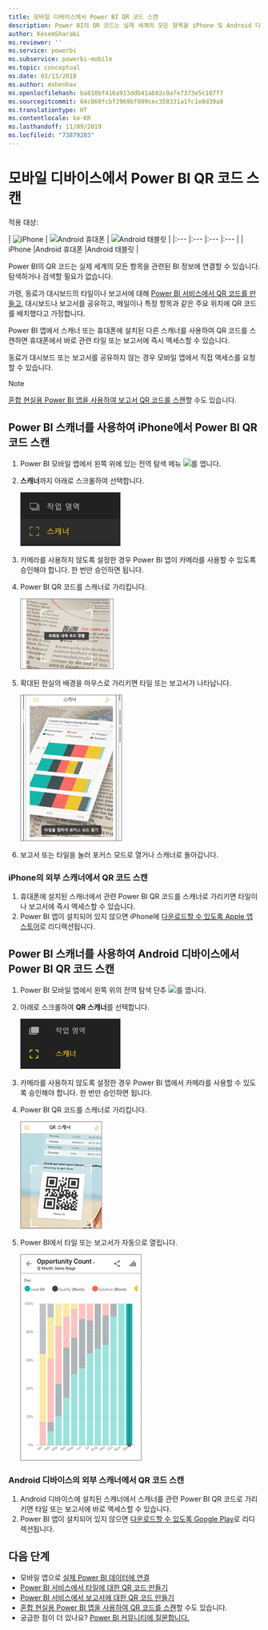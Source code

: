 ```yaml
---
title: 모바일 디바이스에서 Power BI QR 코드 스캔
description: Power BI의 QR 코드는 실제 세계의 모든 항목을 iPhone 및 Android 디바이스용 Power BI 모바일 앱에서 관련된 BI 정보에 연결할 수 있습니다.
author: KesemSharabi
ms.reviewer: ''
ms.service: powerbi
ms.subservice: powerbi-mobile
ms.topic: conceptual
ms.date: 03/13/2018
ms.author: mshenhav
ms.openlocfilehash: ba810bf416a913ddb41ab02c0afe7373e5c107f7
ms.sourcegitcommit: 64c860fcbf2969bf089cec358331a1fc1e0d39a8
ms.translationtype: HT
ms.contentlocale: ko-KR
ms.lasthandoff: 11/09/2019
ms.locfileid: "73879203"
---
```

# <a name="scan-a-power-bi-qr-code-from-your-mobile-device"></a>모바일 디바이스에서 Power BI QR 코드 스캔
적용 대상:

| ![iPhone](./media/mobile-apps-qr-code/ios-logo-40-px.png) | ![Android 휴대폰](././media/mobile-apps-qr-code/android-logo-40-px.png) | ![Android 태블릿](././media/mobile-apps-qr-code/android-logo-40-px.png) |
|:--- |:--- |:--- |:--- |
| iPhone |Android 휴대폰 |Android 태블릿 |

Power BI의 QR 코드는 실제 세계의 모든 항목을 관련된 BI 정보에 연결할 수 있습니다. 탐색하거나 검색할 필요가 없습니다.

가령, 동료가 대시보드의 타일이나 보고서에 대해 [Power BI 서비스에서 QR 코드를 만들고](../../service-create-qr-code-for-tile.md), 대시보드나 보고서를 공유하고, 메일이나 특정 항목과 같은 주요 위치에 QR 코드를 배치했다고 가정합니다. 

Power BI 앱에서 스캐너 또는 휴대폰에 설치된 다른 스캐너를 사용하여 QR 코드를 스캔하면 휴대폰에서 바로 관련 타일 또는 보고서에 즉시 액세스할 수 있습니다. 

동료가 대시보드 또는 보고서를 공유하지 않는 경우 모바일 앱에서 직접 액세스를 요청할 수 있습니다. 

> [!NOTE]
> [혼합 현실용 Power BI 앱을 사용하여 보고서 QR 코드를 스캔](mobile-mixed-reality-app.md#scan-a-report-qr-code-in-holographic-view)할 수도 있습니다.

## <a name="scan-a-power-bi-qr-code-on-your-iphone-with-the-power-bi-scanner"></a>Power BI 스캐너를 사용하여 iPhone에서 Power BI QR 코드 스캔
1. Power BI 모바일 앱에서 왼쪽 위에 있는 전역 탐색 메뉴 ![](media/mobile-apps-qr-code/power-bi-iphone-global-nav-button.png)를 엽니다. 
2. **스캐너**까지 아래로 스크롤하여 선택합니다. 
   
    ![](media/mobile-apps-qr-code/power-bi-iphone-scanner-menu.png)
3. 카메라를 사용하지 않도록 설정한 경우 Power BI 앱이 카메라를 사용할 수 있도록 승인해야 합니다. 한 번만 승인하면 됩니다. 
4. Power BI QR 코드를 스캐너로 가리킵니다. 
   
    ![](media/mobile-apps-qr-code/power-bi-align-qr-code.png)
5. 확대된 현실의 배경을 마우스로 가리키면 타일 또는 보고서가 나타납니다.
   
    ![](media/mobile-apps-qr-code/power-bi-ios-qr-ar-scanner.png)
6. 보고서 또는 타일을 눌러 포커스 모드로 열거나 스캐너로 돌아갑니다.

### <a name="scan-a-qr-code-from-an-external-scanner-on-your-iphone"></a>iPhone의 외부 스캐너에서 QR 코드 스캔
1. 휴대폰에 설치된 스캐너에서 관련 Power BI QR 코드를 스캐너로 가리키면 타일이나 보고서에 즉시 액세스할 수 있습니다. 
2. Power BI 앱이 설치되어 있지 않으면 iPhone에 [다운로드할 수 있도록 Apple 앱 스토어](https://go.microsoft.com/fwlink/?LinkId=522062)로 리디렉션됩니다.

## <a name="scan-a-power-bi-qr-code-on-your-android-device-with-the-power-bi-scanner"></a>Power BI 스캐너를 사용하여 Android 디바이스에서 Power BI QR 코드 스캔
1. Power BI 모바일 앱에서 왼쪽 위의 전역 탐색 단추 ![](media/mobile-apps-qr-code/power-bi-android-global-nav-icon.png)를 엽니다. 
2. 아래로 스크롤하여 **QR 스캐너**를 선택합니다.
   
    ![](media/mobile-apps-qr-code/power-bi-android-scanner-menu.png)
3. 카메라를 사용하지 않도록 설정한 경우 Power BI 앱에서 카메라를 사용할 수 있도록 승인해야 합니다. 한 번만 승인하면 됩니다. 
4. Power BI QR 코드를 스캐너로 가리킵니다. 
   
    ![](media/mobile-apps-qr-code/pbi_iph_qrscan.png)
5. Power BI에서 타일 또는 보고서가 자동으로 열립니다.
   
    ![](media/mobile-apps-qr-code/power-bi-android-tile.png)

### <a name="scan-a-qr-code-from-an-external-scanner-on-your-android-device"></a>Android 디바이스의 외부 스캐너에서 QR 코드 스캔
1. Android 디바이스에 설치된 스캐너에서 스캐너를 관련 Power BI QR 코드로 가리키면 타일 또는 보고서에 바로 액세스할 수 있습니다. 
2. Power BI 앱이 설치되어 있지 않으면 [다운로드할 수 있도록 Google Play](https://go.microsoft.com/fwlink/?LinkID=544867)로 리디렉션됩니다. 

## <a name="next-steps"></a>다음 단계
* 모바일 앱으로 [실제 Power BI 데이터에 연결](mobile-apps-data-in-real-world-context.md)
* [Power BI 서비스에서 타일에 대한 QR 코드 만들기](../../service-create-qr-code-for-tile.md)
* [Power BI 서비스에서 보고서에 대한 QR 코드 만들기](../../service-create-qr-code-for-report.md)
* [혼합 현실용 Power BI 앱을 사용하여 QR 코드를 스캔](mobile-mixed-reality-app.md)할 수도 있습니다.
* 궁금한 점이 더 있나요? [Power BI 커뮤니티에 질문합니다.](https://community.powerbi.com/)

